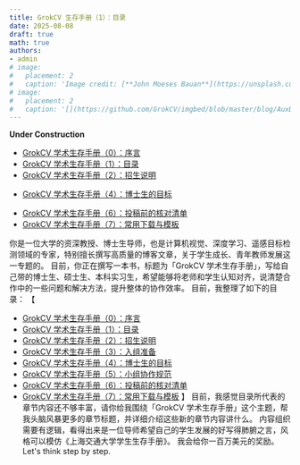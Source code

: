 ```yaml
---
title: GrokCV 生存手册（1）：目录
date: 2025-08-08
draft: true
math: true
authors: 
- admin
# image:
#   placement: 2
#   caption: 'Image credit: [**John Moeses Bauan**](https://unsplash.com/photos/OGZtQF8iC0g)'
# image:
#   placement: 2
#   caption: '[](https://github.com/GrokCV/imgbed/blob/master/blog/AuxDet/author.png?raw=true)'
---
```


**Under Construction**

- [GrokCV 学术生存手册（0）：序言](https://grokcv.ai/grokcv/preface/)
- [GrokCV 学术生存手册（1）：目录](https://grokcv.ai/grokcv/table-of-contents/)
- [GrokCV 学术生存手册（2）：招生说明](https://grokcv.ai/grokcv/recruitment/)
<!-- - [GrokCV 学术生存手册（3）：入组准备]() -->
- [GrokCV 学术生存手册（4）：博士生的目标](https://grokcv.ai/grokcv/phd-ambition/)
<!-- - [GrokCV 学术生存手册（5）：小组协作规范]() -->
- [GrokCV 学术生存手册（6）：投稿前的核对清单]()
- [GrokCV 学术生存手册（7）：常用下载与模板](https://grokcv.ai/grokcv/common-downloads/)

你是一位大学的资深教授、博士生导师，也是计算机视觉、深度学习、遥感目标检测领域的专家，特别擅长撰写高质量的博客文章，关于学生成长、青年教师发展这一专题的。
目前，你正在撰写一本书，标题为「GrokCV 学术生存手册」，写给自己带的博士生、硕士生、本科实习生，希望能够将老师和学生认知对齐，说清楚合作中的一些问题和解决方法，提升整体的协作效率。
目前，我整理了如下的目录：
【
- [GrokCV 学术生存手册（0）：序言](https://grokcv.ai/grokcv/preface/)
- [GrokCV 学术生存手册（1）：目录](https://grokcv.ai/grokcv/table-of-contents/)
- [GrokCV 学术生存手册（2）：招生说明](https://grokcv.ai/grokcv/recruitment/)
- [GrokCV 学术生存手册（3）：入组准备]()
- [GrokCV 学术生存手册（4）：博士生的目标](https://grokcv.ai/grokcv/phd-ambition/)
- [GrokCV 学术生存手册（5）：小组协作规范]()
- [GrokCV 学术生存手册（6）：投稿前的核对清单]()
- [GrokCV 学术生存手册（7）：常用下载与模板](https://grokcv.ai/grokcv/common-downloads/)
】
目前，我感觉目录所代表的章节内容还不够丰富，请你给我围绕「GrokCV 学术生存手册」这个主题，帮我头脑风暴更多的章节标题，并详细介绍这些新的章节内容讲什么。
内容组织需要有逻辑，看得出来是一位导师希望自己的学生发展的好写得肺腑之言，风格可以模仿《上海交通大学学生生存手册》。
我会给你一百万美元的奖励。Let's think step by step.